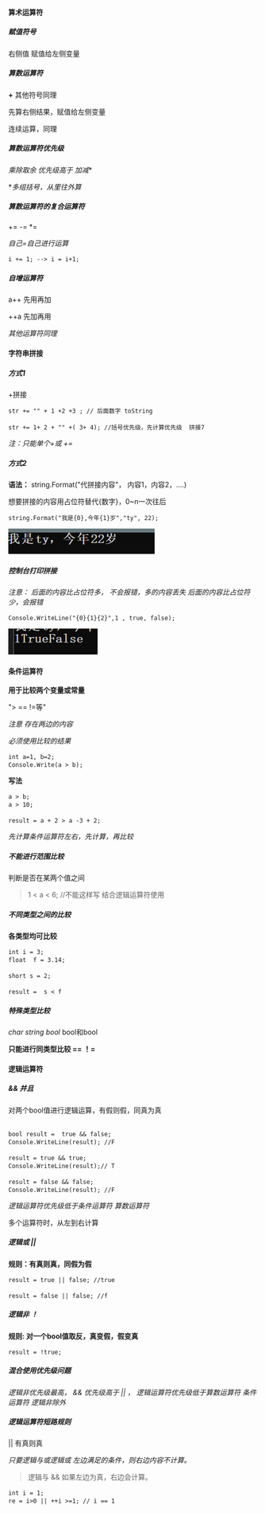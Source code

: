 #### 算术运算符

##### 赋值符号

右侧值 赋值给左侧变量

##### 算数运算符

**+**  其他符号同理

先算右侧结果，赋值给左侧变量

连续运算，同理

#####  算数运算符优先级

*乘除取余 优先级高于 加减**

**多组括号，从里往外算*

##### 算数运算符的复合运算符

+= -= *=

*自己=自己进行运算*

```
i += 1; --> i = i+1;

```

##### 自增运算符

a++ 先用再加

++a 先加再用

*其他运算符同理*

#### 字符串拼接

##### 方式1

  +拼接

```
str += "" + 1 +2 +3 ; // 后面数字 toString

str += 1+ 2 + "" +( 3+ 4); //括号优先级，先计算优先级  拼接7
```
*注：只能单个+或 +=*


##### 方式2 

**语法：**  string.Format("代拼接内容"， 内容1，内容2，....)

想要拼接的内容用占位符替代{数字}，0~n一次往后

```
string.Format("我是{0},今年{1}岁","ty", 22);
```
![拼接](image.png)


##### 控制台打印拼接

*注意： 后面的内容比占位符多， 不会报错，多的内容丢失*
*后面的内容比占位符少，会报错*

```
Console.WriteLine("{0}{1}{2}",1 , true, false);
```
![控制台拼接](image-1.png)


#### 条件运算符

**用于比较两个变量或常量**

">  == !=等"

*注意 存在两边的内容*

*必须使用比较的结果*

```
int a=1, b=2;
Console.Write(a > b);
```

**写法**

```
a > b;
a > 10;

result = a + 2 > a -3 + 2;
```
*先计算条件运算符左右，先计算，再比较*


##### 不能进行范围比较

判断是否在某两个值之间

> 1 < a < 6; //不能这样写
> 结合逻辑运算符使用
>

##### 不同类型之间的比较

**各类型均可比较**

```
int i = 3;
float  f = 3.14;

short s = 2;

result =  s < f
```

##### 特殊类型比较

*char string bool* bool和bool

**只能进行同类型比较 ==  ！=**

#### 逻辑运算符

##### && 并且

对两个bool值进行逻辑运算，有假则假，同真为真

```

bool result =  true && false;
Console.WriteLine(result); //F

result = true && true;
Console.WriteLine(result);// T

result = false && false;
Console.WriteLine(result); //F
```

*逻辑运算符优先级低于条件运算符 算数运算符*

多个运算符时，从左到右计算

##### 逻辑或 ||

**规则：有真则真，同假为假**

```
result = true || false; //true

result = false || false; //f
```

##### 逻辑非 ！

**规则: 对一个bool值取反，真变假，假变真**

```
result = !true;
```

##### 混合使用优先级问题

*逻辑非优先级最高， && 优先级高于 || ， 逻辑运算符优先级低于算数运算符 条件运算符  逻辑非除外*


##### 逻辑运算符短路规则

|| 有真则真

*只要逻辑与或逻辑或 左边满足的条件，则右边内容不计算。*
> 逻辑与 && 如果左边为真，右边会计算。
``` 
int i = 1;
re = i>0 || ++i >=1; // i == 1
```







 